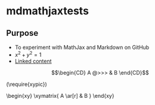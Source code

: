 # mdmathjaxtests

Purpose
-------

* To experiment with MathJax and Markdown on GitHub 
* $x^2+y^2=1$
* [Linked content](linked.md)

$$\begin{CD} A @>>> & B \end{CD}$$

\(\require{xypic}\)

\begin{xy}
 \xymatrix{ A \ar[r] & B }
\end{xy}
